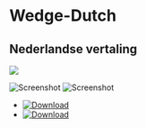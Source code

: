 # Wedge-Dutch
## Nederlandse vertaling 
![](https://img.shields.io/badge/Contribution-Welcome-brightgreen.svg)

![Screenshot](https://imgur.com/VYtXPLd.png"Screenshot")
![Screenshot](https://imgur.com/xMtnLR4.png"Screenshot")



- [![Download](https://img.shields.io/badge/download-Wedge-brightgreen.svg)](https://github.com/Wedge/wedge)
- [![Download](https://img.shields.io/badge/MintNL-TheSwitch-brightgreen.svg)](https://www.newmintforum.nl/MintWedge/MintWedge/index.php?language=dutch)
